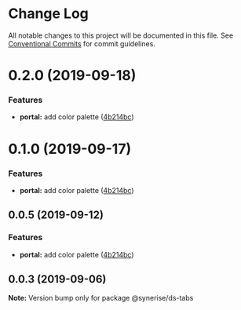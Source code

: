 # Change Log

All notable changes to this project will be documented in this file.
See [Conventional Commits](https://conventionalcommits.org) for commit guidelines.

# 0.2.0 (2019-09-18)


### Features

* **portal:** add color palette ([4b214bc](https://github.com/synerise/synerise-design/commit/4b214bc))





# 0.1.0 (2019-09-17)


### Features

* **portal:** add color palette ([4b214bc](https://github.com/synerise/synerise-design/commit/4b214bc))





## 0.0.5 (2019-09-12)


### Features

* **portal:** add color palette ([4b214bc](https://github.com/synerise/synerise-design/commit/4b214bc))





## 0.0.3 (2019-09-06)

**Note:** Version bump only for package @synerise/ds-tabs
